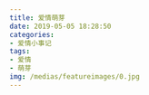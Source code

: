 ```yaml
---
title: 爱情萌芽
date: 2019-05-05 18:28:50
categories: 
- 爱情小事记
tags: 
- 爱情
- 萌芽
img: /medias/featureimages/0.jpg
---
```

